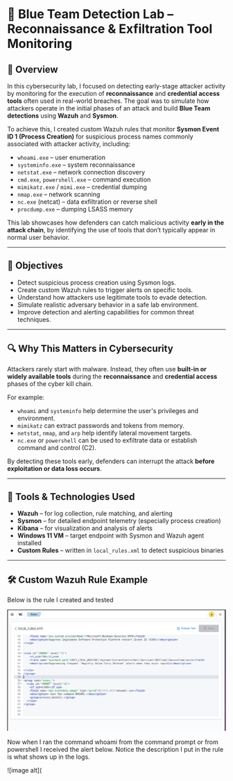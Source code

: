 # 🧪 Blue Team Detection Lab – Reconnaissance & Exfiltration Tool Monitoring

## 📖 Overview

In this cybersecurity lab, I focused on detecting early-stage attacker activity by monitoring for the execution of **reconnaissance** and **credential access tools** often used in real-world breaches. The goal was to simulate how attackers operate in the initial phases of an attack and build **Blue Team detections** using **Wazuh** and **Sysmon**.

To achieve this, I created custom Wazuh rules that monitor **Sysmon Event ID 1 (Process Creation)** for suspicious process names commonly associated with attacker activity, including:

- `whoami.exe` – user enumeration  
- `systeminfo.exe` – system reconnaissance  
- `netstat.exe` – network connection discovery  
- `cmd.exe`, `powershell.exe` – command execution  
- `mimikatz.exe` / `mimi.exe` – credential dumping  
- `nmap.exe` – network scanning  
- `nc.exe` (netcat) – data exfiltration or reverse shell  
- `procdump.exe` – dumping LSASS memory

This lab showcases how defenders can catch malicious activity **early in the attack chain**, by identifying the use of tools that don’t typically appear in normal user behavior.

---

## 🎯 Objectives

- Detect suspicious process creation using Sysmon logs.
- Create custom Wazuh rules to trigger alerts on specific tools.
- Understand how attackers use legitimate tools to evade detection.
- Simulate realistic adversary behavior in a safe lab environment.
- Improve detection and alerting capabilities for common threat techniques.

---

## 🔍 Why This Matters in Cybersecurity

Attackers rarely start with malware. Instead, they often use **built-in or widely available tools** during the **reconnaissance** and **credential access** phases of the cyber kill chain.

For example:
- `whoami` and `systeminfo` help determine the user's privileges and environment.
- `mimikatz` can extract passwords and tokens from memory.
- `netstat`, `nmap`, and `arp` help identify lateral movement targets.
- `nc.exe` or `powershell` can be used to exfiltrate data or establish command and control (C2).

By detecting these tools early, defenders can interrupt the attack **before exploitation or data loss occurs**.

---

## 🧰 Tools & Technologies Used

- **Wazuh** – for log collection, rule matching, and alerting
- **Sysmon** – for detailed endpoint telemetry (especially process creation)
- **Kibana** – for visualization and analysis of alerts
- **Windows 11 VM** – target endpoint with Sysmon and Wazuh agent installed
- **Custom Rules** – written in `local_rules.xml` to detect suspicious binaries

---

## 🛠 Custom Wazuh Rule Example
Below is the rule I created and tested

![image alt](https://github.com/UVSasa/Network-Defense/blob/main/Screenshots/WhoamiRule.png?raw=true)

Now when I ran the command whoami from the command prompt or from powershell I received the alert below. Notice the description I put in the rule is what shows up in the logs.

![image alt](
